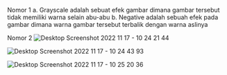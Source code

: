 Nomor 1
a. Grayscale adalah sebuat efek gambar dimana gambar tersebut tidak memiliki warna selain abu-abu
b. Negative adalah sebuah efek pada gambar dimana warna gambar tersebut terbalik dengan warna aslinya

Nomor 2
![Desktop Screenshot 2022 11 17 - 10 24 21 44](https://user-images.githubusercontent.com/77377266/202351255-7a407a0f-9e82-4568-b2db-38c152fdb817.png)

![Desktop Screenshot 2022 11 17 - 10 24 43 93](https://user-images.githubusercontent.com/77377266/202351261-d2739463-3d49-4ce2-ad84-69820ea3b9e4.png)

![Desktop Screenshot 2022 11 17 - 10 25 20 36](https://user-images.githubusercontent.com/77377266/202351268-c2777580-8f9a-4207-b829-f5812af9e0b5.png)
